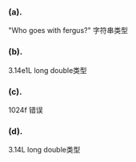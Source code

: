 ### (a).
"Who goes with fergus?" 字符串类型
### (b).
3.14e1L long double类型
### (c).
1024f 错误
### (d).
3.14L long double类型


